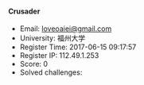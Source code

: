 #### Crusader  

* Email: loveoaiei@gmail.com  
* University: 福州大学  
* Register Time: 2017-06-15 09:17:57  
* Register IP: 112.49.1.253  
* Score: 0  
* Solved challenges: 
